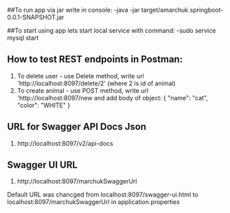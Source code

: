 ##To run app via jar write in console:
-java -jar target/amarchuk.springboot-0.0.1-SNAPSHOT.jar

##To start using app lets start local service with command:
-sudo service mysql start
 
 ## How to test REST endpoints in Postman:
 1. To delete user - use Delete method, write url 'http://localhost:8097/delete/2' (where 2 is id of animal)
 2. To create animal - use POST method, write url 'http://localhost:8097/new
    and add body of object:
{
    "name": "cat",
    "color": "WHITE"
}


## URL for Swagger API Docs Json
1. http://localhost:8097/v2/api-docs

## Swagger UI URL
1. http://localhost:8097/marchukSwaggerUrl
   
Default URL was chancged from localhost:8097/swagger-ui.html to localhost:8097/marchukSwaggerUrl in application.properties

 
 


